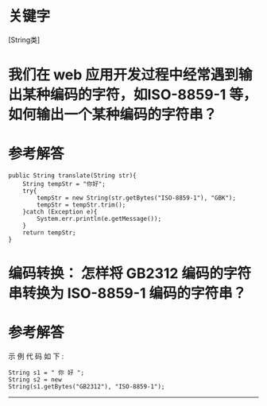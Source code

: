 # 关键字

\[String类\]

# 我们在 web 应用开发过程中经常遇到输出某种编码的字符，如ISO-8859-1 等，如何输出一个某种编码的字符串？

# 参考解答

```
public String translate(String str){
    String tempStr = "你好";
    try{
        tempStr = new String(str.getBytes("ISO-8859-1"), "GBK");
        tempStr = tempStr.trim();
    }catch (Exception e){
        System.err.println(e.getMessage());
    }
    return tempStr;
}
```

# 编码转换： 怎样将 GB2312 编码的字符串转换为 ISO-8859-1 编码的字符串？

# 参考解答

示 例 代 码 如 下 :

```
String s1 = " 你 好 "; 
String s2 = new
String(s1.getBytes("GB2312"), "ISO-8859-1");

```

---



